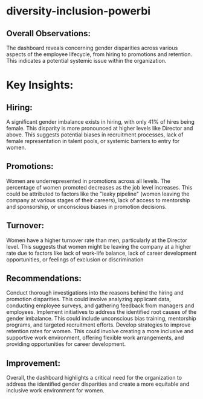 # diversity-inclusion-powerbi

## Overall Observations:

The dashboard reveals concerning gender disparities across various aspects of the employee lifecycle, from hiring to promotions and retention. This indicates a potential systemic issue within the organization.

# Key Insights:

## Hiring:

A significant gender imbalance exists in hiring, with only 41% of hires being female.
This disparity is more pronounced at higher levels like Director and above.
This suggests potential biases in recruitment processes, lack of female representation in talent pools, or systemic barriers to entry for women.

## Promotions:

Women are underrepresented in promotions across all levels.
The percentage of women promoted decreases as the job level increases.
This could be attributed to factors like the "leaky pipeline" (women leaving the company at various stages of their careers), lack of access to mentorship and sponsorship, or unconscious biases in promotion decisions.

## Turnover:

Women have a higher turnover rate than men, particularly at the Director level.
This suggests that women might be leaving the company at a higher rate due to factors like lack of work-life balance, lack of career development opportunities, or feelings of exclusion or discrimination

## Recommendations:

Conduct thorough investigations into the reasons behind the hiring and promotion disparities. This could involve analyzing applicant data, conducting employee surveys, and gathering feedback from managers and employees.
Implement initiatives to address the identified root causes of the gender imbalance. This could include unconscious bias training, mentorship programs, and targeted recruitment efforts.
Develop strategies to improve retention rates for women. This could involve creating a more inclusive and supportive work environment, offering flexible work arrangements, and providing opportunities for career development.

## Improvement:

Overall, the dashboard highlights a critical need for the organization to address the identified gender disparities and create a more equitable and inclusive work environment for women.
